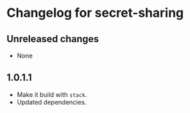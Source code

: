 # Changelog for secret-sharing

## Unreleased changes

* None

## 1.0.1.1

* Make it build with `stack`.
* Updated dependencies.
